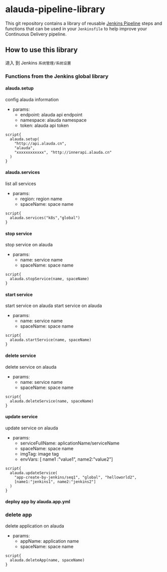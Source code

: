 # alauda-pipeline-library

This git repository contains a library of reusable [Jenkins Pipeline](https://jenkins.io/doc/book/pipeline/) steps and functions that can be used in your `Jenkinsfile` to help improve your Continuous Delivery pipeline.

## How to use this library

进入 到 Jenkins `系统管理/系统设置`

### Functions from the Jenkins global library
#### alauda.setup
config alauda information
- params:
  - endpoint: alauda api endpoint
  - namespace: alauda namespace
  - token: alauda api token

```
script{
  alauda.setup(
    "http://api.alauda.cn",
    "alauda",
    "xxxxxxxxxxxx", "http://innerapi.alauda.cn"
  )
}
```
#### alauda.services
list all services
- params:
  - region: region name
  - spaceName: space name

```
script{
  alauda.services("k8s","global")
}
```

#### stop service
stop service on alauda
- params:
  - name: service name
  - spaceName: space name
```
script{
  alauda.stopService(name, spaceName)
}
```

#### start service
start service on alauda
start service on alauda
- params:
  - name: service name
  - spaceName: space name
```
script{
  alauda.startService(name, spaceName)
}
```


#### delete service
delete service on alauda
- params:
  - name: service name
  - spaceName: space name
```
script{
  alauda.deleteService(name, spaceName)
}
```

#### update service
update service on alauda
- params:
  - serviceFullName: aplicationName/serviceName
  - spaceName: space name
  - imgTag: image tag
  - envVars: [ name1 :"value1", name2:"value2"]
```
script{
  alauda.updateService(
    "app-create-by-jenkins/seq1", "global", "helloworld2", 
    [name1:"jenkins1", name2:"jenkins2"]
  )
}
```

#### deploy app by alauda.app.yml



### delete app

delete application on alauda
- params:
  - appName: application name
  - spaceName: space name
```
script{
  alauda.deleteApp(name, spaceName)
}





